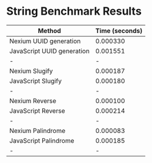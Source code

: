 # String Benchmark Results

| Method                     | Time (seconds) |
| -------------------------- | -------------- |
| Nexium UUID generation     | 0.000330       |
| JavaScript UUID generation | 0.001551       |
| -                          | -              |
| Nexium Slugify             | 0.000187       |
| JavaScript Slugify         | 0.000180       |
| -                          | -              |
| Nexium Reverse             | 0.000100       |
| JavaScript Reverse         | 0.000214       |
| -                          | -              |
| Nexium Palindrome          | 0.000083       |
| JavaScript Palindrome      | 0.000185       |
| -                          | -              |
